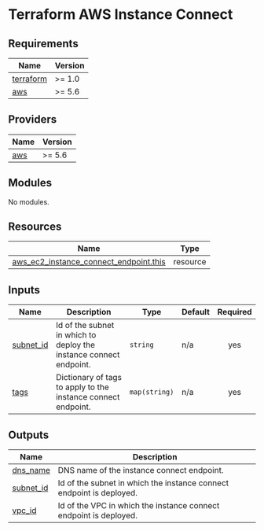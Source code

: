 # Terraform AWS Instance Connect

<!-- BEGIN_TF_DOCS -->
## Requirements

| Name | Version |
|------|---------|
| <a name="requirement_terraform"></a> [terraform](#requirement\_terraform) | >= 1.0 |
| <a name="requirement_aws"></a> [aws](#requirement\_aws) | >= 5.6 |

## Providers

| Name | Version |
|------|---------|
| <a name="provider_aws"></a> [aws](#provider\_aws) | >= 5.6 |

## Modules

No modules.

## Resources

| Name | Type |
|------|------|
| [aws_ec2_instance_connect_endpoint.this](https://registry.terraform.io/providers/hashicorp/aws/latest/docs/resources/ec2_instance_connect_endpoint) | resource |

## Inputs

| Name | Description | Type | Default | Required |
|------|-------------|------|---------|:--------:|
| <a name="input_subnet_id"></a> [subnet\_id](#input\_subnet\_id) | Id of the subnet in which to deploy the instance connect endpoint. | `string` | n/a | yes |
| <a name="input_tags"></a> [tags](#input\_tags) | Dictionary of tags to apply to the instance connect endpoint. | `map(string)` | n/a | yes |

## Outputs

| Name | Description |
|------|-------------|
| <a name="output_dns_name"></a> [dns\_name](#output\_dns\_name) | DNS name of the instance connect endpoint. |
| <a name="output_subnet_id"></a> [subnet\_id](#output\_subnet\_id) | Id of the subnet in which the instance connect endpoint is deployed. |
| <a name="output_vpc_id"></a> [vpc\_id](#output\_vpc\_id) | Id of the VPC in which the instance connect endpoint is deployed. |
<!-- END_TF_DOCS -->
